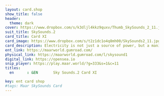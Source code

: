 ```yaml
---
layout: card.shop
show_title: false
header:
  theme: dark
cover: https://www.dropbox.com/s/k3dljl4kkz9quxv/Thumb_SkySounds_2_11.jpg?raw=1
suit_title: SkySounds.2
card_title: Card XI
card_image: https://www.dropbox.com/s/t2z1dc1o4q8mh00/SkySounds2_11.jpg?raw=1
card_description: Electricity is not just a source of power, but a manifestation of the energy of the suns. It fuels all living things, from the tiniest microbe to the largest tree, and it is the force that drives the natural world. The energy of the suns is not just a physical phenomenon, but also a spiritual one. It is the force that animates all living things, and it is the source of inspiration for music and dance. This energy, known as prana, flows through all living things, sustaining them and giving them life. The inhabitants of this world understand that by tapping into this energy, they can not only light their homes and power their machines, but also nourish their souls and inspire their creativity. 
ent_link: https://maarworld.gumroad.com/
physical_link: https://maarworld.gumroad.com/l/skysound1
digital_link: https://opensea.io
snip_player: https://play.maar.world/?g=333&s=1&c=11
titles:
  en      : &EN       Sky Sounds.2 Card XI

key: ent card shop
#tags: Maar SkySounds Card
---
```

